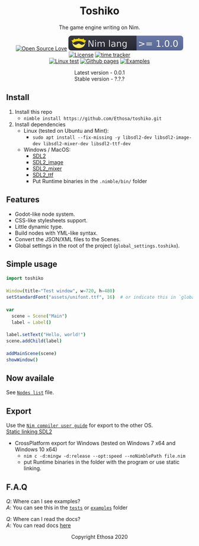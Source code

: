 <div align="center">
  <h1>Toshiko</h1>
  The game engine writing on Nim.

[![Open Source Love](https://badges.frapsoft.com/os/v1/open-source.svg?v=103)](https://github.com/ellerbrock/open-source-badges/)
[![Nim language-plastic](https://github.com/Ethosa/yukiko/blob/master/nim-lang.svg)](https://github.com/Ethosa/yukiko/blob/master/nim-lang.svg)
[![License](https://img.shields.io/github/license/Ethosa/toshiko)](https://github.com/Ethosa/toshiko/blob/master/LICENSE)
[![time tracker](https://wakatime.com/badge/github/Ethosa/toshiko.svg)](https://wakatime.com/badge/github/Ethosa/toshiko)  
[![Linux test](https://github.com/Ethosa/toshiko/workflows/tests_linux/badge.svg?branch=master)](https://github.com/Ethosa/toshiko/blob/master/tests)
[![Github pages](https://github.com/Ethosa/toshiko/workflows/gh-pages/badge.svg)](https://ethosa.github.io/toshiko/toshiko.html)
[![Examples](https://github.com/Ethosa/toshiko/workflows/examples/badge.svg)](https://github.com/Ethosa/toshiko/blob/master/examples)

Latest version - 0.0.1  
Stable version - ?.?.?

</div>


## Install
1. Install this repo
   -  `nimble install https://github.com/Ethosa/toshiko.git`
2. Install dependencies
   -  Linux (tested on Ubuntu and Mint):
      - `sudo apt install --fix-missing -y libsdl2-dev libsdl2-image-dev libsdl2-mixer-dev libsdl2-ttf-dev`
   -  Windows / MacOS:
      -  [SDL2](https://www.libsdl.org/download-2.0.php)
      -  [SDL2_image](https://www.libsdl.org/projects/SDL_image/)
      -  [SDL2_mixer](https://www.libsdl.org/projects/SDL_mixer/)
      -  [SDL2_ttf](https://www.libsdl.org/projects/SDL_ttf/)
      -  Put Runtime binaries in the `.nimble/bin/` folder


## Features
- Godot-like node system.
- CSS-like stylesheets support.
- Little dynamic type.
- Build nodes with YML-like syntax.
- Convert the JSON/XML files to the Scenes.
- Global settings in the root of the project (`global_settings.toshiko`).


## Simple usage
```nim
import toshiko

Window(title="Test window", w=720, h=480)
setStandardFont("assets/unifont.ttf", 16)  # or indicate this in `global_settings.toshiko`

var
  scene = Scene("Main")
  label = Label()

label.setText("Hello, world!")
scene.addChild(label)

addMainScene(scene)
showWindow()
```

## Now availale
See [`Nodes list`](https://github.com/Ethosa/toshiko/blob/master/NODES_LIST.md) file.


## Export
Use the [`Nim compiler user guide`](https://nim-lang.org/docs/nimc.html) for export to the other OS.  
[Static linking SDL2](https://github.com/nim-lang/sdl2#static-linking-sdl2)

-   CrossPlatform export for Windows (tested on Windows 7 x64 and Windows 10 x64)
    -   `nim c -d:mingw -d:release --opt:speed --noNimblePath file.nim`
    -   put Runtime binaries in the folder with the program or use static linking.


## F.A.Q
*Q*: Where can I see examples?  
*A*: You can see this in the [`tests`](https://github.com/Ethosa/toshiko/blob/master/tests) or [`examples`](https://github.com/Ethosa/toshiko/blob/master/examples) folder

*Q*: Where can I read the docs?   
*A*: You can read docs [here](https://ethosa.github.io/toshiko/toshiko.html)


<div align="center">Copyright Ethosa 2020</div>
